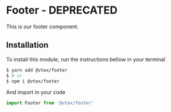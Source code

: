 # Footer - DEPRECATED

This is our footer component.

## Installation

To install this module, run the instructions bellow in your terminal

```sh
$ yarn add @vtex/footer
$ # or
$ npm i @vtex/footer
```

And import in your code

```js
import Footer from '@vtex/footer'
```

